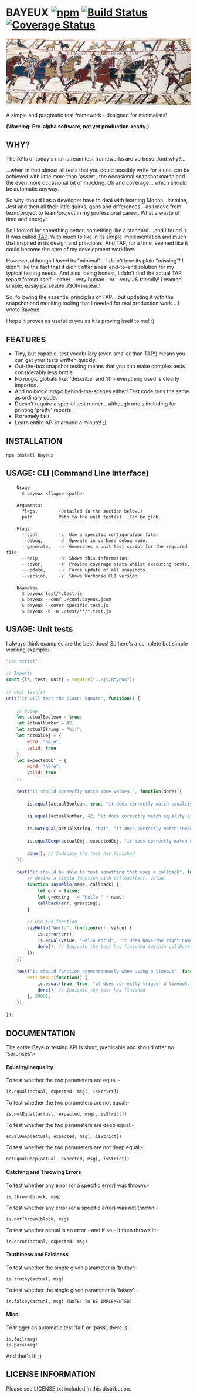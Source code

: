 # BAYEUX [![npm](https://img.shields.io/npm/v/bayeux.svg)]() [![Build Status](https://travis-ci.org/kasargeant/bayeux.svg?branch=master)](https://travis-ci.org/kasargeant/tinter)  [![Coverage Status](https://coveralls.io/repos/github/kasargeant/bayeux/badge.svg?branch=master)](https://coveralls.io/github/kasargeant/bayeux?branch=master)

![Bayeux](/docs/img/bayeux_tapestry.png)

A simple and pragmatic test framework - designed for minimalists!

**(Warning: Pre-alpha software, not yet production-ready.)**

## WHY?

The APIs of today's mainstream test frameworks are verbose.  And why?...

...when in fact almost all tests that you could possibly write for a unit can be achieved with little more than 'assert', the occasional snapshot match and the even more occasional bit of mocking.  Oh and coverage... which should be automatic anyway.

So why should I as a developer have to deal with learning Mocha, Jasmine, Jest and then all their little quirks, gaps and differences - as I move from team/project to team/project in my professional career.  What a waste of time and energy!

So I looked for something better, something like a standard... and I found it.  It was called [TAP](https://testanything.org/).  With much to like in its simple implementation and much that inspired in its design and principles.  And TAP, for a time, seemed like it could become the core of my development workflow.  

However, although I loved its "minimal"... I didn't love its plain "missing"!  I didn't like the fact that it didn't offer a real end-to-end solution for my typical testing needs. And also, being honest, I didn't find the actual TAP report format itself - either - very human - or - very JS friendly!  I wanted simple, easily parseable JSON instead!

So, following the essential principles of TAP... but updating it with the snapshot and mocking tooling that I needed for real production work... I wrote Bayeux.

I hope it proves as useful to you as it is proving itself to me! :)

## FEATURES

* Tiny, but capable, test vocabulary (even smaller than TAP!) means you can get your tests written quickly.
* Out-the-box snapshot testing means that you can make complex tests considerably less brittle.
* No *magic* globals like: 'describe' and 'it' - everything used is clearly imported. 
* And no *black magic* behind-the-scenes either!  Test code runs the same as ordinary code.
* Doesn't require a special test runner... although one's including for printing 'pretty' reports.
* Extremely fast.
* Learn entire API in around a minute! ;)


## INSTALLATION

    npm install bayeux

## USAGE: CLI (Command Line Interface)
    
```
    Usage
      $ bayeux <flags> <path>

    Arguments:
      flags,        (Detailed in the section below.)
      path          Path to the unit test(s).  Can be glob.

    Flags:
      --conf,       -c  Use a specific configuration file.
      --debug,      -d  Operate in verbose debug mode.
      --generate,   -h  Generates a unit test script for the required file.
      --help,       -h  Shows this information.
      --cover,      -r  Provide coverage stats whilst executing tests.
      --update,     -u  Force update of all snapshots.
      --version,    -v  Shows Warhorse CLI version.

    Examples
      $ bayeux test/*.test.js
      $ bayeux --conf ./conf/bayeux.json
      $ bayeux --cover specific.test.js
      $ bayeux -d -u ./test/**/*.test.js
```

## USAGE: Unit tests

I always think examples are the best docs!  So here's a complete but simple working example:-

```javascript
"use strict";

// Imports
const {is, test, unit} = require("../js/Bayeux");

// Unit test(s)
unit("it will test the class: Square", function() {

    // Setup
    let actualBoolean = true;
    let actualNumber = 42;
    let actualString = "hi!";
    let actualObj = {
        word: "here",
        valid: true
    };
    let expectedObj = {
        word: "here",
        valid: true
    };

    test("it should correctly match some values.", function(done) {

        is.equal(actualBoolean, true, "it does correctly match equality of booleans.");

        is.equal(actualNumber, 42, "it does correctly match equality of numbers.");

        is.notEqual(actualString, "ho!", "it does correctly match inequality of strings.");

        is.equalDeep(actualObj, expectedObj, "it does correctly match deep equality of objects.");

        done(); // Indicate the test has finished
    });

    test("it should be able to test something that uses a callback", function(done) {
        // define a simple function with callback(err, value)
        function sayHello(name, callback) {
            let err = false;
            let greeting   = "Hello " + name;
            callback(err, greeting);
        }

        // use the function
        sayHello("World", function(err, value) {
            is.error(err);
            is.equal(value, "Hello World", "it does have the right name within the callback.");
            done(); // Indicate the test has finished (within callback)
        });
    });

    test("it should function asynchronously when using a timeout", function(done) {
        setTimeout(function() {
            is.equal(true, true, "it does correctly trigger a timeout.");
            done(); // Indicate the test has finished
        }, 2000);
    });

});
```

## DOCUMENTATION

The entire Bayeux testing API is short, predicable and should offer no 'surprises':-

#### Equality/Inequality

To test whether the two parameters are equal:-
    
    is.equal(actual, expected, msg[, isStrict])

To test whether the two parameters are not equal:-
    
    is.notEqual(actual, expected, msg[, isStrict])

To test whether the two parameters are deep equal:-

    equalDeep(actual, expected, msg[, isStrict])

To test whether the two parameters are not deep equal:-

    notEqualDeep(actual, expected, msg[, isStrict])

#### Catching and Throwing Errors

To test whether any error (or a specific error) was thrown:-

    is.thrown(block, msg)

To test whether any error (or a specific error) was not thrown:-

    is.notThrown(block, msg)

To test whether actual is an error - and if so - it then throws it:-
 
    is.error(actual, expected, msg)

#### Truthiness and Falsiness

To test whether the single given parameter is 'truthy':-

    is.truthy(actual, msg)

To test whether the single given parameter is 'falsey':-

    is.falsey(actual, msg) (NOTE: TO BE IMPLEMENTED)

#### Misc.

To trigger an automatic test 'fail' or 'pass', there is:-

    is.fail(msg)
    is.pass(msg)


And that's it! ;)

## LICENSE INFORMATION
 
 Please see LICENSE.txt included in this distribution.
 
